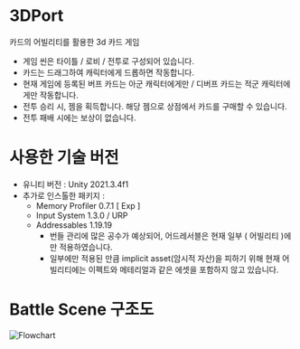 # 3DPort
 카드의 어빌리티를 활용한 3d 카드 게임

 - 게임 씬은 타이틀 / 로비 / 전투로 구성되어 있습니다.
 - 카드는 드래그하여 캐릭터에게 드롭하면 작동합니다.
 - 현재 게임에 등록된 버프 카드는 아군 캐릭터에게만 / 디버프 카드는 적군 캐릭터에게만 작동합니다.
 - 전투 승리 시, 젬을 획득합니다. 해당 젬으로 상점에서 카드를 구매할 수 있습니다.
 - 전투 패배 시에는 보상이 없습니다.

# 사용한 기술 버전
 - 유니티 버전 : Unity 2021.3.4f1 
 - 추가로 인스톨한 패키지 :
   - Memory Profiler 0.7.1 [ Exp ]
   - Input System 1.3.0 / URP
   - Addressables 1.19.19 
     - 번들 관리에 많은 공수가 예상되어, 어드레서블은 현재 일부 ( 어빌리티 )에만 적용하였습니다.
     - 일부에만 적용된 만큼 implicit asset(암시적 자산)을 피하기 위해 현재 어빌리티에는 이펙트와 메테리얼과 같은 에셋을 포함하지 않고 있습니다.
   
# Battle Scene 구조도
![Flowchart](https://user-images.githubusercontent.com/66342017/231467730-b2aacffc-c29b-4d27-bd91-92abb35b1629.jpg)
